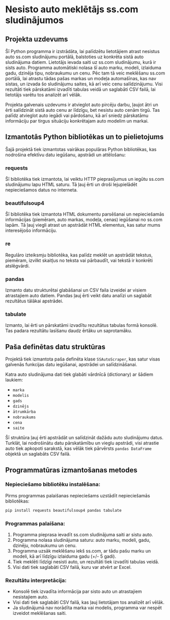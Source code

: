 # Nesisto auto meklētājs ss.com sludinājumos

## Projekta uzdevums

Šī Python programma ir izstrādāta, lai palīdzētu lietotājiem atrast nesistus auto ss.com sludinājumu portālā, balstoties uz konkrēta sistā auto sludinājuma datiem. Lietotājs ievada saiti uz ss.com sludinājumu, kurā ir sists auto. Programma automātiski nolasa šī auto marku, modeli, izlaiduma gadu, dzinēja tipu, nobraukumu un cenu. Pēc tam tā veic meklēšanu ss.com portālā, lai atrastu tādas pašas markas un modeļa automašīnas, kas nav sistas, un izvada šo sludinājumu saites, kā arī veic cenu salīdzinājumu. Visi rezultāti tiek pārskatāmi izvadīti tabulas veidā un saglabāti CSV failā, lai lietotājs varētu tos analizēt arī vēlāk.

Projekta galvenais uzdevums ir atvieglot auto pircēju darbu, ļaujot ātri un ērti salīdzināt sistā auto cenu ar līdzīgu, bet nesistu auto cenām tirgū. Tas palīdz atvieglot auto iegādi vai pārdošanu, kā arī sniedz pārskatāmu informāciju par tirgus situāciju konkrētajam auto modelim un markai.

## Izmantotās Python bibliotēkas un to pielietojums

Šajā projektā tiek izmantotas vairākas populāras Python bibliotēkas, kas nodrošina efektīvu datu iegūšanu, apstrādi un attēlošanu:

### **requests**

Šī bibliotēka tiek izmantota, lai veiktu HTTP pieprasījumus un iegūtu ss.com sludinājumu lapu HTML saturu. Tā ļauj ērti un droši lejupielādēt nepieciešamos datus no interneta.

### **beautifulsoup4**

Šī bibliotēka tiek izmantota HTML dokumentu parsēšanai un nepieciešamās informācijas (piemēram, auto markas, modeļa, cenas) iegūšanai no ss.com lapām. Tā ļauj viegli atrast un apstrādāt HTML elementus, kas satur mums interesējošo informāciju.

### **re**

Regulāro izteiksmju bibliotēka, kas palīdz meklēt un apstrādāt tekstus, piemēram, izvilkt skaitļus no teksta vai pārbaudīt, vai tekstā ir konkrēti atslēgvārdi.

### **pandas**

Izmanto datu strukturētai glabāšanai un CSV faila izveidei ar visiem atrastajiem auto datiem. Pandas ļauj ērti veikt datu analīzi un saglabāt rezultātus tālākai apstrādei.

### **tabulate**

Izmanto, lai ērti un pārskatāmi izvadītu rezultātus tabulas formā konsolē. Tas padara rezultātu lasīšanu daudz ērtāku un saprotamāku.

## Paša definētas datu struktūras

Projektā tiek izmantota paša definēta klase `SSAutoScraper`, kas satur visas galvenās funkcijas datu iegūšanai, apstrādei un salīdzināšanai.

Katra auto sludinājuma dati tiek glabāti vārdnīcā (dictionary) ar šādiem laukiem:

-   `marka`
-   `modelis`
-   `gads`
-   `dzinējs`
-   `ātrumkārba`
-   `nobraukums`
-   `cena`
-   `saite`

Šī struktūra ļauj ērti apstrādāt un salīdzināt dažādu auto sludinājumu datus. Turklāt, lai nodrošinātu datu pārskatāmību un vieglu apstrādi, visi atrastie auto tiek apkopoti sarakstā, kas vēlāk tiek pārvērsts `pandas DataFrame` objektā un saglabāts CSV failā.

## Programmatūras izmantošanas metodes

### Nepieciešamo bibliotēku instalēšana:

Pirms programmas palaišanas nepieciešams uzstādīt nepieciešamās bibliotēkas:

```bash
pip install requests beautifulsoup4 pandas tabulate
```

### Programmas palaišana:

1.  Programma pieprasa ievadīt ss.com sludinājuma saiti ar sistu auto.
2.  Programma nolasa sludinājuma saturu: auto marku, modeli, gadu, dzinēju, nobraukumu un cenu.
3.  Programma uzsāk meklēšanu iekš ss.com, ar tādu pašu marku un modeli, kā arī līdzīgu izlaiduma gadu (+/- 5 gadi).
4.  Tiek meklēti līdzīgi nesisti auto, un rezultāti tiek izvadīti tabulas veidā.
5.  Visi dati tiek saglabāti CSV failā, kuru var atvērt ar Excel.

### Rezultātu interpretācija:

-   Konsolē tiek izvadīta informācija par sisto auto un atrastajiem nesistajiem auto.
-   Visi dati tiek saglabāti CSV failā, kas ļauj lietotājam tos analizēt arī vēlāk.
-   Ja sludinājumā nav norādīta marka vai modelis, programma var nespēt izveidot meklēšanas saiti.
